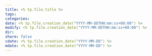 ```yaml
---
title: <% tp.file.title %>
tags: 
categories: 
date: <% tp.file.creation_date("YYYY-MM-DDTHH:mm:ss+08:00") %>
modify: <% tp.file.creation_date("YYYY-MM-DDTHH:mm:ss+08:00") %>
dir: 
share: false
cdate: <% tp.file.creation_date("YYYY-MM-DD") %>
mdate: <% tp.file.creation_date("YYYY-MM-DD") %>
---
```

